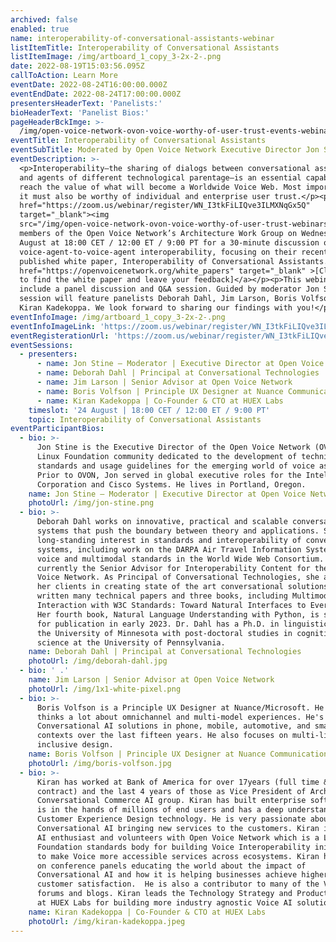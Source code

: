 ```yaml
---
archived: false
enabled: true
name: interoperability-of-conversational-assistants-webinar
listItemTitle: Interoperability of Conversational Assistants
listItemImage: /img/artboard_1_copy_3-2x-2-.png
date: 2022-08-19T15:03:56.095Z
callToAction: Learn More
eventDate: 2022-08-24T16:00:00.000Z
eventEndDate: 2022-08-24T17:00:00.000Z
presentersHeaderText: 'Panelists:'
bioHeaderText: 'Panelist Bios:'
pageHeaderBckImge: >-
  /img/open-voice-network-ovon-voice-worthy-of-user-trust-events-webinar-temporary-header.png
eventTitle: Interoperability of Conversational Assistants
eventSubTitle: Moderated by Open Voice Network Executive Director Jon Stine
eventDescription: >-
  <p>Interoperability—the sharing of dialogs between conversational assistants
  and agents of different technological parentage—is an essential capability to
  reach the value of what will become a Worldwide Voice Web. Most importantly,
  it must also be worthy of individual and enterprise user trust.</p><p><a
  href="https://zoom.us/webinar/register/WN_I3tkFiLIQve3ILMXNqGx5Q"
  target="_blank"><img
  src="/img/open-voice-network-ovon-voice-worthy-of-user-trust-webinars-register-now-button-1.png"></a></p><p>Join
  members of the Open Voice Network’s Architecture Work Group on Wednesday, 24
  August at 18:00 CET / 12:00 ET / 9:00 PT for a 30-minute discussion on
  voice-agent-to-voice-agent interoperability, focusing on their recently
  published white paper, Interoperability of Conversational Assistants.</p><p><a
  href="https://openvoicenetwork.org/white_papers" target="_blank" >[Click here
  to find the white paper and leave your feedback]</a></p><p>This webinar will
  include a panel discussion and Q&A session. Guided by moderator Jon Stine, the
  session will feature panelists Deborah Dahl, Jim Larson, Boris Volfson, and
  Kiran Kadekoppa. We look forward to sharing our findings with you!</p>
eventInfoImage: /img/artboard_1_copy_3-2x-2-.png
eventInfoImageLink: 'https://zoom.us/webinar/register/WN_I3tkFiLIQve3ILMXNqGx5Q'
eventRegisterationUrl: 'https://zoom.us/webinar/register/WN_I3tkFiLIQve3ILMXNqGx5Q'
eventSessions:
  - presenters:
      - name: Jon Stine – Moderator | Executive Director at Open Voice Network
      - name: Deborah Dahl | Principal at Conversational Technologies
      - name: Jim Larson | Senior Advisor at Open Voice Network
      - name: Boris Volfson | Principle UX Designer at Nuance Communications
      - name: Kiran Kadekoppa | Co-Founder & CTO at HUEX Labs
    timeslot: '24 August | 18:00 CET / 12:00 ET / 9:00 PT'
    topic: Interoperability of Conversational Assistants
eventParticipantBios:
  - bio: >-
      Jon Stine is the Executive Director of the Open Voice Network (OVON), the
      Linux Foundation community dedicated to the development of technical
      standards and usage guidelines for the emerging world of voice assistance.
      Prior to OVON, Jon served in global executive roles for the Intel
      Corporation and Cisco Systems. He lives in Portland, Oregon.
    name: Jon Stine – Moderator | Executive Director at Open Voice Network
    photoUrl: /img/jon-stine.png
  - bio: >-
      Deborah Dahl works on innovative, practical and scalable conversational
      systems that push the boundary between theory and applications. She has a
      long-standing interest in standards and interoperability of conversational
      systems, including work on the DARPA Air Travel Information System and
      voice and multimodal standards in the World Wide Web Consortium. She is
      currently the Senior Advisor for Interoperability Content for the Open
      Voice Network. As Principal of Conversational Technologies, she assists
      her clients in creating state of the art conversational solutions. She has
      written many technical papers and three books, including Multimodal
      Interaction with W3C Standards: Toward Natural Interfaces to Everything.
      Her fourth book, Natural Language Understanding with Python, is scheduled
      for publication in early 2023. Dr. Dahl has a Ph.D. in linguistics from
      the University of Minnesota with post-doctoral studies in cognitive
      science at the University of Pennsylvania.
    name: Deborah Dahl | Principal at Conversational Technologies
    photoUrl: /img/deborah-dahl.jpg
  - bio: ' .'
    name: Jim Larson | Senior Advisor at Open Voice Network
    photoUrl: /img/1x1-white-pixel.png
  - bio: >-
      Boris Volfson is a Principle UX Designer at Nuance/Microsoft. He cares and
      thinks a lot about omnichannel and multi-model experiences. He's created
      Conversational AI solutions in phone, mobile, automotive, and smart home
      contexts over the last fifteen years. He also focuses on multi-lingual and
      inclusive design.
    name: Boris Volfson | Principle UX Designer at Nuance Communications
    photoUrl: /img/boris-volfson.jpg
  - bio: >-
      Kiran has worked at Bank of America for over 17years (full time &
      contract) and the last 4 years of those as Vice President of Architecture,
      Conversational Commerce AI group. Kiran has built enterprise software that
      is in the hands of millions of end users and has a deep understanding of
      Customer Experience Design technology. He is very passionate about
      Conversational AI bringing new services to the customers. Kiran is a Voice
      AI enthusiast and volunteers with Open Voice Network which is a Linux
      Foundation standards body for building Voice Interoperability initiative
      to make Voice more accessible services across ecosystems. Kiran has been
      on conference panels educating the world about the impact of
      Conversational AI and how it is helping businesses achieve higher ROI and
      customer satisfaction.  He is also a contributor to many of the Voice AI
      forums and blogs. Kiran leads the Technology Strategy and Product Roadmap
      at HUEX Labs for building more industry agnostic Voice AI solutions.
    name: Kiran Kadekoppa | Co-Founder & CTO at HUEX Labs
    photoUrl: /img/kiran-kadekoppa.jpeg
---
```


